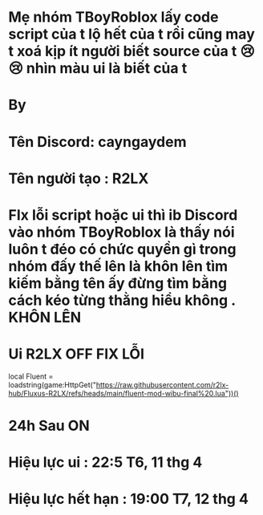 # Mẹ nhóm TBoyRoblox lấy code script của t  lộ hết của t rồi cũng may t xoá kịp ít người biết source của t 😢😢 nhìn màu ui là biết của t
# By 
# Tên Discord: cayngaydem
# Tên người tạo : R2LX
# FIx lỗi script hoặc ui thì ib Discord vào nhóm TBoyRoblox là thấy nói luôn t đéo có chức quyền gì trong nhóm đấy thế lên là khôn lên tìm kiếm bằng tên ấy đừng tìm bằng cách kéo từng thằng hiểu không . KHÔN LÊN 
# Ui R2LX OFF FIX LỖI

local Fluent = loadstring(game:HttpGet("https://raw.githubusercontent.com/r2lx-hub/Fluxus-R2LX/refs/heads/main/fluent-mod-wibu-final%20.lua"))()

# 24h Sau ON
# Hiệu lực ui : 22:5 T6, 11 thg 4
# Hiệu lực hết hạn : 19:00 T7, 12 thg 4
